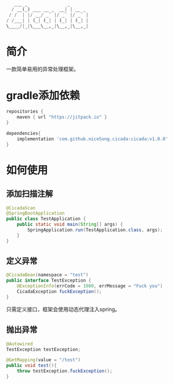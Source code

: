 ```python
   ___ _               _       
  / __(_) ___ __ _  __| | __ _ 
 / /  | |/ __/ _` |/ _` |/ _` |
/ /___| | (_| (_| | (_| | (_| |
\____/|_|\___\__,_|\__,_|\__,_|
```
                               
# 简介
一款简单易用的异常处理框架。
# gradle添加依赖
```groovy
repositories {
    maven { url "https://jitpack.io" }
}

dependencies{
    implementation 'com.github.niceSong.cicada:cicada:v1.0.0'
}
```
# 如何使用
## 添加扫描注解
```java
@CicadaScan
@SpringBootApplication
public class TestApplication {
    public static void main(String[] args) {
        SpringApplication.run(TestApplication.class, args);
    }
}
```
## 定义异常
```java
@CicadaBean(namespace = "test")
public interface TestException {
    @ExceptionInfo(errCode = 1000, errMessage = "Fuck you")
    CicadaException fuckException();
}
```
只需定义接口，框架会使用动态代理注入spring。
## 抛出异常
```java
@Autowired
TestException testException;

@GetMapping(value = "/test")
public void test(){
    throw testException.fuckException();
}
```